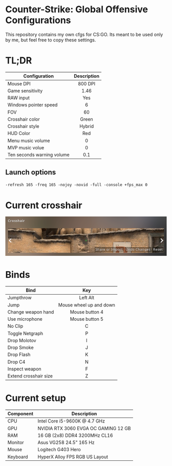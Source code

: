 # Counter-Strike: Global Offensive Configurations

This repository contains my own cfgs for CS:GO. Its meant to be used only by me, but feel free to copy these settings.

# TL;DR

| Configuration              | Description |
| -------------------------- | :---------: |
| Mouse DPI                  |   800 DPI   |
| Game sensitivity           |    1.46     |
| RAW input                  |     Yes     |
| Windows pointer speed      |      6      |
| FOV                        |     60      |
| Crosshair color            |    Green    |
| Crosshair style            |   Hybrid    |
| HUD Color                  |     Red     |
| Menu music volume          |      0      |
| MVP music volue            |      0      |
| Ten seconds warning volume |     0.1     |

## Launch options

`-refresh 165 -freq 165 -nojoy -novid -full -console +fps_max 0`

# Current crosshair

<p align="center">
  <img src="https://raw.githubusercontent.com/pedrolemoz/CounterStrikeCFGs/master/assets/current_crosshair.png"/>

# Binds

| Bind                  |           Key           |
| --------------------- | :---------------------: |
| Jumpthrow             |        Left Alt         |
| Jump                  | Mouse wheel up and down |
| Change weapon hand    |     Mouse button 4      |
| Use microphone        |     Mouse button 5      |
| No Clip               |            C            |
| Toggle Netgraph       |            P            |
| Drop Molotov          |            I            |
| Drop Smoke            |            J            |
| Drop Flash            |            K            |
| Drop C4               |            N            |
| Inspect weapon        |            F            |
| Extend crosshair size |            Z            |

# Current setup

| Component | Description                          |
| --------- | ------------------------------------ |
| CPU       | Intel Core i5-9600K @ 4.7 GHz        |
| GPU       | NVIDIA RTX 3060 EVGA OC GAMING 12 GB |
| RAM       | 16 GB (2x8) DDR4 3200MHz CL16        |
| Monitor   | Asus VG258 24.5" 165 Hz              |
| Mouse     | Logitech G403 Hero                   |
| Keyboard  | HyperX Alloy FPS RGB US Layout       |
